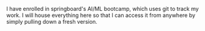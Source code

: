 I have enrolled in springboard's AI/ML bootcamp, which uses git to track my work. I will house everything here so that I can access it from anywhere by simply pulling down a fresh version.
